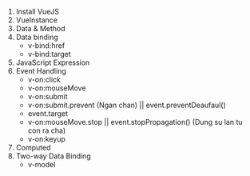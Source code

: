 1. Install VueJS
2. VueInstance 
3. Data & Method 
4. Data binding
    - v-bind:href
    - v-bind:target
5. JavaScript Expression
6. Event Handling
    - v-on:click
    - v-on:mouseMove
    - v-on:submit
    - v-on:submit.prevent (Ngan chan) || event.preventDeaufaul()
    - event.target
    - v-on:mouseMove.stop || event.stopPropagation() (Dung su lan tu con ra cha)
    - v-on:keyup
7. Computed
8. Two-way Data Binding
    - v-model
